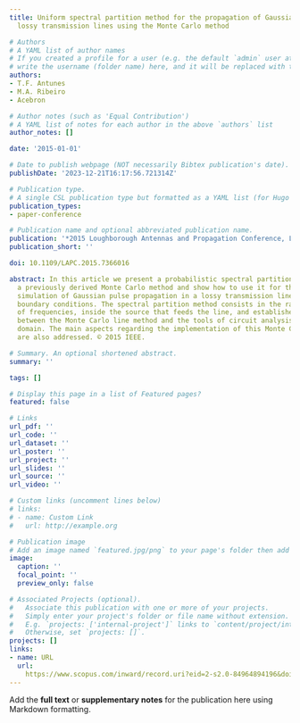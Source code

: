 ```yaml
---
title: Uniform spectral partition method for the propagation of Gaussian pulses on
  lossy transmission lines using the Monte Carlo method

# Authors
# A YAML list of author names
# If you created a profile for a user (e.g. the default `admin` user at `content/authors/admin/`), 
# write the username (folder name) here, and it will be replaced with their full name and linked to their profile.
authors:
- T.F. Antunes
- M.A. Ribeiro
- Acebron

# Author notes (such as 'Equal Contribution')
# A YAML list of notes for each author in the above `authors` list
author_notes: []

date: '2015-01-01'

# Date to publish webpage (NOT necessarily Bibtex publication's date).
publishDate: '2023-12-21T16:17:56.721314Z'

# Publication type.
# A single CSL publication type but formatted as a YAML list (for Hugo requirements).
publication_types:
- paper-conference

# Publication name and optional abbreviated publication name.
publication: '*2015 Loughborough Antennas and Propagation Conference, LAPC 2015*'
publication_short: ''

doi: 10.1109/LAPC.2015.7366016

abstract: In this article we present a probabilistic spectral partition theory for
  a previously derived Monte Carlo method and show how to use it for the numerical
  simulation of Gaussian pulse propagation in a lossy transmission line with resistive
  boundary conditions. The spectral partition method consists in the random generation
  of frequencies, inside the source that feeds the line, and establishes the connection
  between the Monte Carlo line method and the tools of circuit analysis in the frequency
  domain. The main aspects regarding the implementation of this Monte Carlo algorithm
  are also addressed. © 2015 IEEE.

# Summary. An optional shortened abstract.
summary: ''

tags: []

# Display this page in a list of Featured pages?
featured: false

# Links
url_pdf: ''
url_code: ''
url_dataset: ''
url_poster: ''
url_project: ''
url_slides: ''
url_source: ''
url_video: ''

# Custom links (uncomment lines below)
# links:
# - name: Custom Link
#   url: http://example.org

# Publication image
# Add an image named `featured.jpg/png` to your page's folder then add a caption below.
image:
  caption: ''
  focal_point: ''
  preview_only: false

# Associated Projects (optional).
#   Associate this publication with one or more of your projects.
#   Simply enter your project's folder or file name without extension.
#   E.g. `projects: ['internal-project']` links to `content/project/internal-project/index.md`.
#   Otherwise, set `projects: []`.
projects: []
links:
- name: URL
  url: 
    https://www.scopus.com/inward/record.uri?eid=2-s2.0-84964894196&doi=10.1109%2fLAPC.2015.7366016&partnerID=40&md5=6c99904851f08f6972dcbbb262104978
---
```


Add the **full text** or **supplementary notes** for the publication here using Markdown formatting.
